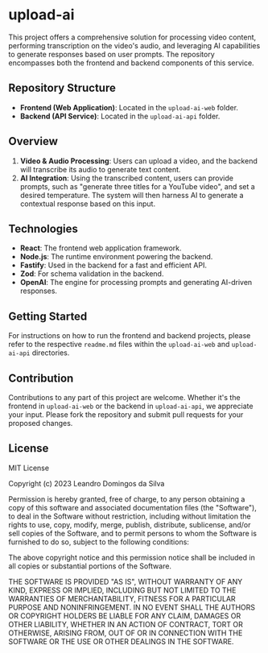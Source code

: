 # upload-ai

This project offers a comprehensive solution for processing video content, performing transcription on the video's audio, and leveraging AI capabilities to generate responses based on user prompts. The repository encompasses both the frontend and backend components of this service.

## Repository Structure

- **Frontend (Web Application)**: Located in the `upload-ai-web` folder.
- **Backend (API Service)**: Located in the `upload-ai-api` folder.

## Overview

1. **Video & Audio Processing**: Users can upload a video, and the backend will transcribe its audio to generate text content.
2. **AI Integration**: Using the transcribed content, users can provide prompts, such as "generate three titles for a YouTube video", and set a desired temperature. The system will then harness AI to generate a contextual response based on this input.

## Technologies

- **React**: The frontend web application framework.
- **Node.js**: The runtime environment powering the backend.
- **Fastify**: Used in the backend for a fast and efficient API.
- **Zod**: For schema validation in the backend.
- **OpenAI**: The engine for processing prompts and generating AI-driven responses.

## Getting Started

For instructions on how to run the frontend and backend projects, please refer to the respective `readme.md` files within the `upload-ai-web` and `upload-ai-api` directories.

## Contribution

Contributions to any part of this project are welcome. Whether it's the frontend in `upload-ai-web` or the backend in `upload-ai-api`, we appreciate your input. Please fork the repository and submit pull requests for your proposed changes.

## License

MIT License

Copyright (c) 2023 Leandro Domingos da Silva

Permission is hereby granted, free of charge, to any person obtaining a copy
of this software and associated documentation files (the "Software"), to deal
in the Software without restriction, including without limitation the rights
to use, copy, modify, merge, publish, distribute, sublicense, and/or sell
copies of the Software, and to permit persons to whom the Software is
furnished to do so, subject to the following conditions:

The above copyright notice and this permission notice shall be included in all
copies or substantial portions of the Software.

THE SOFTWARE IS PROVIDED "AS IS", WITHOUT WARRANTY OF ANY KIND, EXPRESS OR
IMPLIED, INCLUDING BUT NOT LIMITED TO THE WARRANTIES OF MERCHANTABILITY,
FITNESS FOR A PARTICULAR PURPOSE AND NONINFRINGEMENT. IN NO EVENT SHALL THE
AUTHORS OR COPYRIGHT HOLDERS BE LIABLE FOR ANY CLAIM, DAMAGES OR OTHER
LIABILITY, WHETHER IN AN ACTION OF CONTRACT, TORT OR OTHERWISE, ARISING FROM,
OUT OF OR IN CONNECTION WITH THE SOFTWARE OR THE USE OR OTHER DEALINGS IN THE
SOFTWARE.
